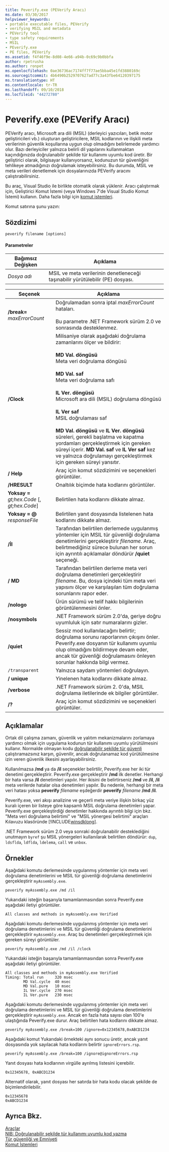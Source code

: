 ```yaml
---
title: Peverify.exe (PEVerify Aracı)
ms.date: 03/30/2017
helpviewer_keywords:
- portable executable files, PEVerify
- verifying MSIL and metadata
- PEVerify tool
- type safety requirements
- MSIL
- PEverify.exe
- PE files, PEVerify
ms.assetid: f4f46f9e-8d08-4e66-a94b-0c69c9b0bbfa
author: rpetrusha
ms.author: ronpet
ms.openlocfilehash: 0ae36736ac7174ff7f77ae5bba45e1fd3880169c
ms.sourcegitcommit: 4b6490b2529707627ad77c3a43fbe64120397175
ms.translationtype: HT
ms.contentlocale: tr-TR
ms.lasthandoff: 09/10/2018
ms.locfileid: "44272780"
---
```

# <a name="peverifyexe-peverify-tool"></a>Peverify.exe (PEVerify Aracı)
PEVerify aracı, Microsoft ara dili (MSIL) (derleyici yazıcıları, betik motor geliştiricileri vb.) oluşturan geliştiricilere, MSIL kodlarının ve ilişkili meta verilerinin güvenlik koşullarına uygun olup olmadığını belirlemede yardımcı olur. Bazı derleyiciler yalnızca belirli dil yapılarını kullanmaktan kaçındığınızda doğrulanabilir şekilde tür kullanımı uyumlu kod üretir. Bir geliştirici olarak, bilgisayar kullanıyorsanız, kodunuzun tür güvenliğini tehlikeye atmadığınızı doğrulamak isteyebilirsiniz. Bu durumda, MSIL ve meta verileri denetlemek için dosyalarınızda PEVerify aracını çalıştırabilirsiniz.  
  
 Bu araç, Visual Studio ile birlikte otomatik olarak yüklenir. Aracı çalıştırmak için, Geliştirici Komut İstemi (veya Windows 7'de Visual Studio Komut İstemi) kullanın. Daha fazla bilgi için [komut istemleri](../../../docs/framework/tools/developer-command-prompt-for-vs.md).  
  
 Komut satırına şunu yazın:  
  
## <a name="syntax"></a>Sözdizimi  
  
```  
peverify filename [options]  
```  
  
#### <a name="parameters"></a>Parametreler  
  
|Bağımsız Değişken|Açıklama|  
|--------------|-----------------|  
|*Dosya adı*|MSIL ve meta verilerinin denetleneceği taşınabilir yürütülebilir (PE) dosyası.|  
  
|Seçenek|Açıklama|  
|------------|-----------------|  
|**/break=** *maxErrorCount*|Doğrulamadan sonra iptal *maxErrorCount* hataları.<br /><br /> Bu parametre .NET Framework sürüm 2.0 ve sonrasında desteklenmez.|  
|**/Clock**|Milisaniye olarak aşağıdaki doğrulama zamanlarını ölçer ve bildirir:<br /><br /> **MD Val. döngüsü**<br /> Meta veri doğrulama döngüsü<br /><br /> **MD Val. saf**<br /> Meta veri doğrulama safı<br /><br /> **IL Ver. döngüsü**<br /> Microsoft ara dili (MSIL) doğrulama döngüsü<br /><br /> **IL Ver saf**<br /> MSIL doğrulaması saf<br /><br /> **MD Val. döngüsü** ve **IL Ver. döngüsü** süreleri, gerekli başlatma ve kapatma yordamları gerçekleştirmek için gereken süreyi içerir. **MD Val. saf** ve **IL Ver saf** kez ve yalnızca doğrulamayı gerçekleştirmek için gereken süreyi yansıtır.|  
|**/ Help**|Araç için komut sözdizimini ve seçenekleri görüntüler.|  
|**/HRESULT**|Onaltılık biçimde hata kodlarını görüntüler.|  
|**Yoksay =** *gt;hex.Code* [, *gt;hex.Code*]|Belirtilen hata kodlarını dikkate almaz.|  
|**Yoksay = @** *responseFile*|Belirtilen yanıt dosyasında listelenen hata kodlarını dikkate almaz.|  
|**/İl**|Tarafından belirtilen derlemede uygulanmış yöntemler için MSIL tür güvenliği doğrulama denetimlerini gerçekleştirir *filename*. Araç, belirtmediğiniz sürece bulunan her sorun için ayrıntılı açıklamalar döndürür **/quiet** seçeneği.|  
|**/ MD**|Tarafından belirtilen derleme meta veri doğrulama denetimleri gerçekleştirir *filename*. Bu, dosya içindeki tüm meta veri yapısını ölçer ve karşılaşılan tüm doğrulama sorunlarını rapor eder.|  
|**/nologo**|Ürün sürümü ve telif hakkı bilgilerinin görüntülenmesini önler.|  
|**/nosymbols**|.NET Framework sürüm 2.0'da, geriye doğru uyumluluk için satır numaralarını gizler.|  
|**/quiet**|Sessiz mod kullanılacağını belirtir; doğrulama sorunu raporlarının çıkışını önler. Peverify.exe dosyanın tür kullanımı uyumlu olup olmadığını bildirmeye devam eder, ancak tür güvenliği doğrulamasını önleyen sorunlar hakkında bilgi vermez.|  
|`/transparent`|Yalnızca saydam yöntemleri doğrulayın.|  
|**/ unique**|Yinelenen hata kodlarını dikkate almaz.|  
|**/verbose**|.NET Framework sürüm 2. 0'da, MSIL doğrulama iletilerinde ek bilgiler görüntüler.|  
|**/?**|Araç için komut sözdizimini ve seçenekleri görüntüler.|  
  
## <a name="remarks"></a>Açıklamalar  
 Ortak dil çalışma zamanı, güvenlik ve yalıtım mekanizmalarını zorlamaya yardımcı olmak için uygulama kodunun tür kullanımı uyumlu yürütülmesini kullanır. Normalde olmayan kodu [doğrulanabilir şekilde tür güvenli](https://msdn.microsoft.com/library/095cd1f6-d8db-4c0e-bce2-83ccb34dd5dc) çalıştıramazsınız karşın, güvenilir, ancak doğrulanamaz kod yürütülmesine izin veren güvenlik ilkesini ayarlayabilirsiniz.  
  
 Kullanılmazsa **/md** ya da **/il** seçenekler belirtilir, Peverify.exe her iki tür denetimi gerçekleştirir. Peverify.exe gerçekleştirir **/md** ilk denetler. Herhangi bir hata varsa **/il** denetimleri yapılır. Her ikisini de belirtirseniz **/md** ve **/il**, **/il** meta verilerde hatalar olsa denetimleri yapılır. Bu nedenle, herhangi bir meta veri hatası yoksa **peverify** *filename* eşdeğerdir **peverify** *filename* **/md** **/il**.  
  
 Peverify.exe, veri akışı analizine ve geçerli meta veriye ilişkin birkaç yüz kuralı içeren bir listeye göre kapsamlı MSIL doğrulama denetimleri yapar. Peverify.exe gerçekleştirdiği denetimler hakkında ayrıntılı bilgi için bkz. "Meta veri doğrulama belirtimi" ve "MSIL yönergesi belirtimi" araçları Kılavuzu klasöründe [!INCLUDE[winsdklong](../../../includes/winsdklong-md.md)].  
  
 .NET Framework sürüm 2.0 veya sonraki doğrulanabilir desteklediğini unutmayın `byref` şu MSIL yönergeleri kullanılarak belirtilen döndürür: `dup`, `ldsflda`, `ldflda`, `ldelema`, `call` ve `unbox`.  
  
## <a name="examples"></a>Örnekler  
 Aşağıdaki komutu derlemesinde uygulanmış yöntemler için meta veri doğrulama denetimlerini ve MSIL tür güvenliği doğrulama denetimlerini gerçekleştirir `myAssembly.exe`.  
  
```  
peverify myAssembly.exe /md /il  
```  
  
 Yukarıdaki isteğin başarıyla tamamlanmasından sonra Peverify.exe aşağıdaki iletiyi görüntüler.  
  
```  
All classes and methods in myAssembly.exe Verified  
```  
  
 Aşağıdaki komutu derlemesinde uygulanmış yöntemler için meta veri doğrulama denetimlerini ve MSIL tür güvenliği doğrulama denetimlerini gerçekleştirir `myAssembly.exe`. Araç bu denetimleri gerçekleştirmek için gereken süreyi görüntüler.  
  
```  
peverify myAssembly.exe /md /il /clock  
```  
  
 Yukarıdaki isteğin başarıyla tamamlanmasından sonra Peverify.exe aşağıdaki iletiyi görüntüler.  
  
```  
All classes and methods in myAssembly.exe Verified  
Timing: Total run     320 msec  
        MD Val.cycle  40 msec  
        MD Val.pure   10 msec  
        IL Ver.cycle  270 msec  
        IL Ver.pure   230 msec  
```  
  
 Aşağıdaki komutu derlemesinde uygulanmış yöntemler için meta veri doğrulama denetimlerini ve MSIL tür güvenliği doğrulama denetimlerini gerçekleştirir `myAssembly.exe`. Ancak en fazla hata sayısı olan 100'e ulaştığında Peverify.exe durur. Araç belirtilen hata kodlarını dikkate almaz.  
  
```  
peverify myAssembly.exe /break=100 /ignore=0x12345678,0xABCD1234  
```  
  
 Aşağıdaki komut Yukarıdaki örnekteki aynı sonucu üretir, ancak yanıt dosyasında yok sayılacak hata kodlarını belirtir `ignoreErrors.rsp`.  
  
```  
peverify myAssembly.exe /break=100 /ignore@ignoreErrors.rsp  
```  
  
 Yanıt dosyası hata kodlarının virgülle ayrılmış listesini içerebilir.  
  
```  
0x12345678, 0xABCD1234  
```  
  
 Alternatif olarak, yanıt dosyası her satırda bir hata kodu olacak şekilde de biçimlendirilebilir.  
  
```  
0x12345678  
0xABCD1234  
```  
  
## <a name="see-also"></a>Ayrıca Bkz.  
 [Araçlar](../../../docs/framework/tools/index.md)  
 [NIB: Doğrulanabilir şekilde tür kullanımı uyumlu kod yazma](https://msdn.microsoft.com/library/d18f10ef-3b48-4f47-8726-96714021547b)  
 [Tür güvenliği ve Emniyeti](https://msdn.microsoft.com/library/095cd1f6-d8db-4c0e-bce2-83ccb34dd5dc)  
 [Komut İstemleri](../../../docs/framework/tools/developer-command-prompt-for-vs.md)
